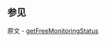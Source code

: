 ## 参见

原文 - [getFreeMonitoringStatus]( https://docs.mongodb.com/manual/reference/command/getFreeMonitoringStatus/ )


